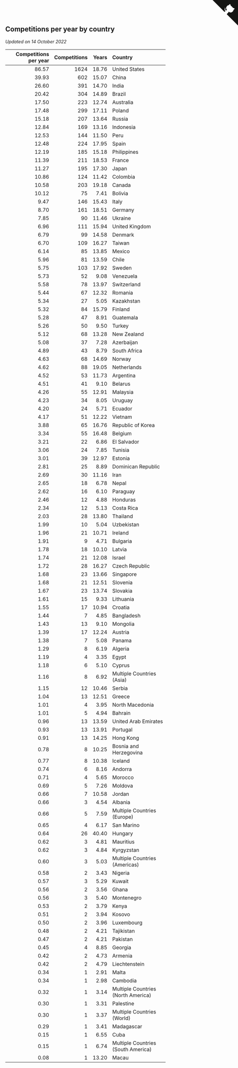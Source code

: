 ## Competitions per year by country

*Updated on 14 October 2022*

| Competitions per year | Competitions | Years | Country |
| ---: | ---: | ---: | :--- |
| 86.57 | 1624 | 18.76 | United States |
| 39.93 | 602 | 15.07 | China |
| 26.60 | 391 | 14.70 | India |
| 20.42 | 304 | 14.89 | Brazil |
| 17.50 | 223 | 12.74 | Australia |
| 17.48 | 299 | 17.11 | Poland |
| 15.18 | 207 | 13.64 | Russia |
| 12.84 | 169 | 13.16 | Indonesia |
| 12.53 | 144 | 11.50 | Peru |
| 12.48 | 224 | 17.95 | Spain |
| 12.19 | 185 | 15.18 | Philippines |
| 11.39 | 211 | 18.53 | France |
| 11.27 | 195 | 17.30 | Japan |
| 10.86 | 124 | 11.42 | Colombia |
| 10.58 | 203 | 19.18 | Canada |
| 10.12 | 75 | 7.41 | Bolivia |
| 9.47 | 146 | 15.43 | Italy |
| 8.70 | 161 | 18.51 | Germany |
| 7.85 | 90 | 11.46 | Ukraine |
| 6.96 | 111 | 15.94 | United Kingdom |
| 6.79 | 99 | 14.58 | Denmark |
| 6.70 | 109 | 16.27 | Taiwan |
| 6.14 | 85 | 13.85 | Mexico |
| 5.96 | 81 | 13.59 | Chile |
| 5.75 | 103 | 17.92 | Sweden |
| 5.73 | 52 | 9.08 | Venezuela |
| 5.58 | 78 | 13.97 | Switzerland |
| 5.44 | 67 | 12.32 | Romania |
| 5.34 | 27 | 5.05 | Kazakhstan |
| 5.32 | 84 | 15.79 | Finland |
| 5.28 | 47 | 8.91 | Guatemala |
| 5.26 | 50 | 9.50 | Turkey |
| 5.12 | 68 | 13.28 | New Zealand |
| 5.08 | 37 | 7.28 | Azerbaijan |
| 4.89 | 43 | 8.79 | South Africa |
| 4.63 | 68 | 14.69 | Norway |
| 4.62 | 88 | 19.05 | Netherlands |
| 4.52 | 53 | 11.73 | Argentina |
| 4.51 | 41 | 9.10 | Belarus |
| 4.26 | 55 | 12.91 | Malaysia |
| 4.23 | 34 | 8.05 | Uruguay |
| 4.20 | 24 | 5.71 | Ecuador |
| 4.17 | 51 | 12.22 | Vietnam |
| 3.88 | 65 | 16.76 | Republic of Korea |
| 3.34 | 55 | 16.48 | Belgium |
| 3.21 | 22 | 6.86 | El Salvador |
| 3.06 | 24 | 7.85 | Tunisia |
| 3.01 | 39 | 12.97 | Estonia |
| 2.81 | 25 | 8.89 | Dominican Republic |
| 2.69 | 30 | 11.16 | Iran |
| 2.65 | 18 | 6.78 | Nepal |
| 2.62 | 16 | 6.10 | Paraguay |
| 2.46 | 12 | 4.88 | Honduras |
| 2.34 | 12 | 5.13 | Costa Rica |
| 2.03 | 28 | 13.80 | Thailand |
| 1.99 | 10 | 5.04 | Uzbekistan |
| 1.96 | 21 | 10.71 | Ireland |
| 1.91 | 9 | 4.71 | Bulgaria |
| 1.78 | 18 | 10.10 | Latvia |
| 1.74 | 21 | 12.08 | Israel |
| 1.72 | 28 | 16.27 | Czech Republic |
| 1.68 | 23 | 13.66 | Singapore |
| 1.68 | 21 | 12.51 | Slovenia |
| 1.67 | 23 | 13.74 | Slovakia |
| 1.61 | 15 | 9.33 | Lithuania |
| 1.55 | 17 | 10.94 | Croatia |
| 1.44 | 7 | 4.85 | Bangladesh |
| 1.43 | 13 | 9.10 | Mongolia |
| 1.39 | 17 | 12.24 | Austria |
| 1.38 | 7 | 5.08 | Panama |
| 1.29 | 8 | 6.19 | Algeria |
| 1.19 | 4 | 3.35 | Egypt |
| 1.18 | 6 | 5.10 | Cyprus |
| 1.16 | 8 | 6.92 | Multiple Countries (Asia) |
| 1.15 | 12 | 10.46 | Serbia |
| 1.04 | 13 | 12.51 | Greece |
| 1.01 | 4 | 3.95 | North Macedonia |
| 1.01 | 5 | 4.94 | Bahrain |
| 0.96 | 13 | 13.59 | United Arab Emirates |
| 0.93 | 13 | 13.91 | Portugal |
| 0.91 | 13 | 14.25 | Hong Kong |
| 0.78 | 8 | 10.25 | Bosnia and Herzegovina |
| 0.77 | 8 | 10.38 | Iceland |
| 0.74 | 6 | 8.16 | Andorra |
| 0.71 | 4 | 5.65 | Morocco |
| 0.69 | 5 | 7.26 | Moldova |
| 0.66 | 7 | 10.58 | Jordan |
| 0.66 | 3 | 4.54 | Albania |
| 0.66 | 5 | 7.59 | Multiple Countries (Europe) |
| 0.65 | 4 | 6.17 | San Marino |
| 0.64 | 26 | 40.40 | Hungary |
| 0.62 | 3 | 4.81 | Mauritius |
| 0.62 | 3 | 4.84 | Kyrgyzstan |
| 0.60 | 3 | 5.03 | Multiple Countries (Americas) |
| 0.58 | 2 | 3.43 | Nigeria |
| 0.57 | 3 | 5.29 | Kuwait |
| 0.56 | 2 | 3.56 | Ghana |
| 0.56 | 3 | 5.40 | Montenegro |
| 0.53 | 2 | 3.79 | Kenya |
| 0.51 | 2 | 3.94 | Kosovo |
| 0.50 | 2 | 3.96 | Luxembourg |
| 0.48 | 2 | 4.21 | Tajikistan |
| 0.47 | 2 | 4.21 | Pakistan |
| 0.45 | 4 | 8.85 | Georgia |
| 0.42 | 2 | 4.73 | Armenia |
| 0.42 | 2 | 4.79 | Liechtenstein |
| 0.34 | 1 | 2.91 | Malta |
| 0.34 | 1 | 2.98 | Cambodia |
| 0.32 | 1 | 3.14 | Multiple Countries (North America) |
| 0.30 | 1 | 3.31 | Palestine |
| 0.30 | 1 | 3.37 | Multiple Countries (World) |
| 0.29 | 1 | 3.41 | Madagascar |
| 0.15 | 1 | 6.55 | Cuba |
| 0.15 | 1 | 6.74 | Multiple Countries (South America) |
| 0.08 | 1 | 13.20 | Macau |


<a href="https://github.com/JustinTimeCuber/wca_statistics" class="github-corner" aria-label="View source on Github"><svg width="80" height="80" viewBox="0 0 250 250" style="fill:#151513; color:#fff; position: absolute; top: 0; border: 0; right: 0;" aria-hidden="true"><path d="M0,0 L115,115 L130,115 L142,142 L250,250 L250,0 Z"></path><path d="M128.3,109.0 C113.8,99.7 119.0,89.6 119.0,89.6 C122.0,82.7 120.5,78.6 120.5,78.6 C119.2,72.0 123.4,76.3 123.4,76.3 C127.3,80.9 125.5,87.3 125.5,87.3 C122.9,97.6 130.6,101.9 134.4,103.2" fill="currentColor" style="transform-origin: 130px 106px;" class="octo-arm"></path><path d="M115.0,115.0 C114.9,115.1 118.7,116.5 119.8,115.4 L133.7,101.6 C136.9,99.2 139.9,98.4 142.2,98.6 C133.8,88.0 127.5,74.4 143.8,58.0 C148.5,53.4 154.0,51.2 159.7,51.0 C160.3,49.4 163.2,43.6 171.4,40.1 C171.4,40.1 176.1,42.5 178.8,56.2 C183.1,58.6 187.2,61.8 190.9,65.4 C194.5,69.0 197.7,73.2 200.1,77.6 C213.8,80.2 216.3,84.9 216.3,84.9 C212.7,93.1 206.9,96.0 205.4,96.6 C205.1,102.4 203.0,107.8 198.3,112.5 C181.9,128.9 168.3,122.5 157.7,114.1 C157.9,116.9 156.7,120.9 152.7,124.9 L141.0,136.5 C139.8,137.7 141.6,141.9 141.8,141.8 Z" fill="currentColor" class="octo-body"></path></svg></a><style>.github-corner:hover .octo-arm{animation:octocat-wave 560ms ease-in-out}@keyframes octocat-wave{0%,100%{transform:rotate(0)}20%,60%{transform:rotate(-25deg)}40%,80%{transform:rotate(10deg)}}@media (max-width:500px){.github-corner:hover .octo-arm{animation:none}.github-corner .octo-arm{animation:octocat-wave 560ms ease-in-out}}</style>
